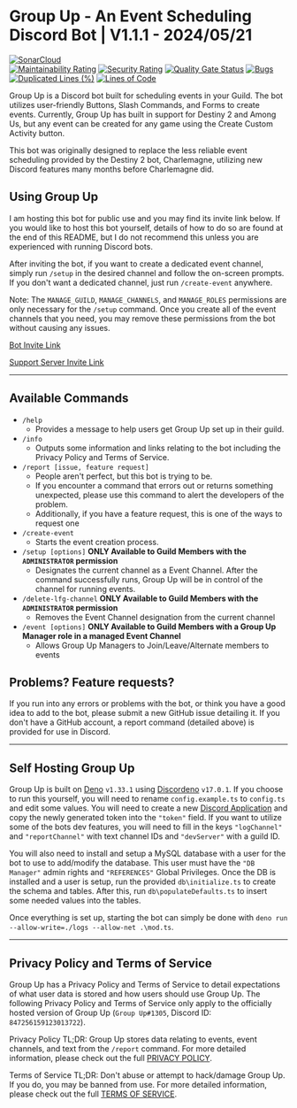 # Group Up - An Event Scheduling Discord Bot | V1.1.1 - 2024/05/21
[![SonarCloud](https://sonarcloud.io/images/project_badges/sonarcloud-orange.svg)](https://sonarcloud.io/summary/new_code?id=GroupUp)  
[![Maintainability Rating](https://sonarcloud.io/api/project_badges/measure?project=GroupUp&metric=sqale_rating)](https://sonarcloud.io/summary/new_code?id=GroupUp) [![Security Rating](https://sonarcloud.io/api/project_badges/measure?project=GroupUp&metric=security_rating)](https://sonarcloud.io/summary/new_code?id=GroupUp) [![Quality Gate Status](https://sonarcloud.io/api/project_badges/measure?project=GroupUp&metric=alert_status)](https://sonarcloud.io/summary/new_code?id=GroupUp) [![Bugs](https://sonarcloud.io/api/project_badges/measure?project=GroupUp&metric=bugs)](https://sonarcloud.io/summary/new_code?id=GroupUp) [![Duplicated Lines (%)](https://sonarcloud.io/api/project_badges/measure?project=GroupUp&metric=duplicated_lines_density)](https://sonarcloud.io/summary/new_code?id=GroupUp) [![Lines of Code](https://sonarcloud.io/api/project_badges/measure?project=GroupUp&metric=ncloc)](https://sonarcloud.io/summary/new_code?id=GroupUp)  

Group Up is a Discord bot built for scheduling events in your Guild.  The bot utilizes user-friendly Buttons, Slash Commands, and Forms to create events.  Currently, Group Up has built in support for Destiny 2 and Among Us, but any event can be created for any game using the Create Custom Activity button.

This bot was originally designed to replace the less reliable event scheduling provided by the Destiny 2 bot, Charlemagne, utilizing new Discord features many months before Charlemagne did.

## Using Group Up
I am hosting this bot for public use and you may find its invite link below.  If you would like to host this bot yourself, details of how to do so are found at the end of this README, but I do not recommend this unless you are experienced with running Discord bots.

After inviting the bot, if you want to create a dedicated event channel, simply run `/setup` in the desired channel and follow the on-screen prompts.  If you don't want a dedicated channel, just run `/create-event` anywhere.

Note: The `MANAGE_GUILD`, `MANAGE_CHANNELS`, and `MANAGE_ROLES` permissions are only necessary for the `/setup` command.  Once you create all of the event channels that you need, you may remove these permissions from the bot without causing any issues.

[Bot Invite Link](https://discord.com/api/oauth2/authorize?client_id=847256159123013722&permissions=268527664&scope=bot%20applications.commands)

[Support Server Invite Link](https://discord.gg/peHASXMZYv)

---

## Available Commands
* `/help`
  * Provides a message to help users get Group Up set up in their guild.
* `/info`
  * Outputs some information and links relating to the bot including the Privacy Policy and Terms of Service.
* `/report [issue, feature request]`
  * People aren't perfect, but this bot is trying to be.
  * If you encounter a command that errors out or returns something unexpected, please use this command to alert the developers of the problem.
  * Additionally, if you have a feature request, this is one of the ways to request one
* `/create-event`
  * Starts the event creation process.
* `/setup [options]` **ONLY Available to Guild Members with the `ADMINISTRATOR` permission**
  * Designates the current channel as a Event Channel.  After the command successfully runs, Group Up will be in control of the channel for running events.
* `/delete-lfg-channel` **ONLY Available to Guild Members with the `ADMINISTRATOR` permission**
  * Removes the Event Channel designation from the current channel
* `/event [options]` **ONLY Available to Guild Members with a Group Up Manager role in a managed Event Channel**
  * Allows Group Up Managers to Join/Leave/Alternate members to events

## Problems?  Feature requests?
If you run into any errors or problems with the bot, or think you have a good idea to add to the bot, please submit a new GitHub issue detailing it.  If you don't have a GitHub account, a report command (detailed above) is provided for use in Discord.

---

## Self Hosting Group Up
Group Up is built on [Deno](https://deno.land/) `v1.33.1` using [Discordeno](https://discordeno.mod.land/) `v17.0.1`.  If you choose to run this yourself, you will need to rename `config.example.ts` to `config.ts` and edit some values.  You will need to create a new [Discord Application](https://discord.com/developers/applications) and copy the newly generated token into the `"token"` field.  If you want to utilize some of the bots dev features, you will need to fill in the keys `"logChannel"` and `"reportChannel"` with text channel IDs and `"devServer"` with a guild ID.

You will also need to install and setup a MySQL database with a user for the bot to use to add/modify the database.  This user must have the `"DB Manager"` admin rights and `"REFERENCES"` Global Privileges.  Once the DB is installed and a user is setup, run the provided `db\initialize.ts` to create the schema and tables.  After this, run `db\populateDefaults.ts` to insert some needed values into the tables.

Once everything is set up, starting the bot can simply be done with `deno run --allow-write=./logs --allow-net .\mod.ts`.

---

## Privacy Policy and Terms of Service
Group Up has a Privacy Policy and Terms of Service to detail expectations of what user data is stored and how users should use Group Up.  The following Privacy Policy and Terms of Service only apply to the officially hosted version of Group Up (`Group Up#1305`, Discord ID: `847256159123013722`).

Privacy Policy TL;DR: Group Up stores data relating to events, event channels, and text from the `/report` command.  For more detailed information, please check out the full [PRIVACY POLICY](https://github.com/Burn-E99/GroupUp/blob/master/PRIVACY.md).

Terms of Service TL;DR: Don't abuse or attempt to hack/damage Group Up.  If you do, you may be banned from use.  For more detailed information, please check out the full [TERMS OF SERVICE](https://github.com/Burn-E99/GroupUp/blob/master/TERMS.md).
